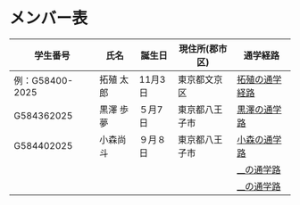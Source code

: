 # メンバー表

|学生番号|氏名|誕生日|現住所(郡市区)|通学経路|
|---|---|---|---|---|
|例：G58400-2025|拓殖 太郎|11月3日|東京都文京区|[拓殖の通学経路](route00.md)|
|G584362025|黒澤 歩夢|５月7日|東京都八王子市|[黒澤の通学路](route01.md)|
|G584402025|小森尚斗|９月８日|東京都八王子市|[小森の通学路](route02.md)|
| | | | | [__の通学路](route03.md)|
| | | | | [__の通学路](route04.md)|
